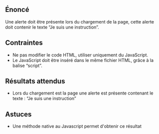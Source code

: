## Énoncé

Une alerte doit être présente lors du chargement de la page, cette alerte doit contenir le texte “Je suis une instruction”.

## Contraintes

- Ne pas modifier le code HTML, utiliser uniquement du JavaScript.
- Le JavaScript doit être inséré dans le même fichier HTML, grâce à la balise “script”.

## Résultats attendus

- Lors du chargement est la page une alerte est présente contenant le texte : “Je suis une instruction”

## Astuces

- Une méthode native au Javascript permet d'obtenir ce résultat